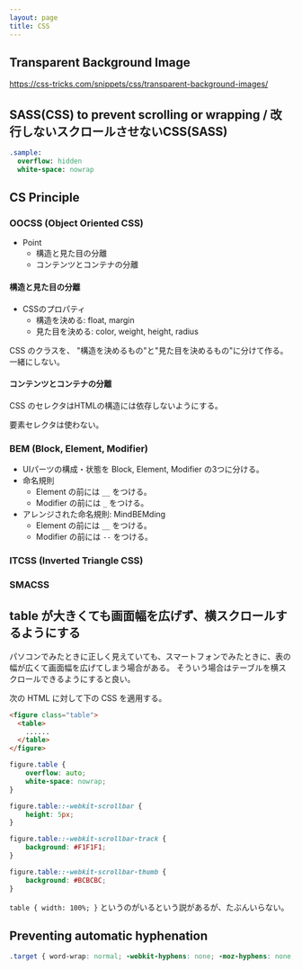 ```yaml
---
layout: page
title: CSS
---
```


## Transparent Background Image

https://css-tricks.com/snippets/css/transparent-background-images/

## SASS(CSS) to prevent scrolling or wrapping / 改行しないスクロールさせないCSS(SASS)

```sass
.sample:
  overflow: hidden
  white-space: nowrap
```

## CS Principle 

### OOCSS (Object Oriented CSS)

* Point
    * 構造と見た目の分離
    * コンテンツとコンテナの分離

#### 構造と見た目の分離

* CSSのプロパティ
    * 構造を決める: float, margin
    * 見た目を決める: color, weight, height, radius

CSS のクラスを、 "構造を決めるもの"と"見た目を決めるもの"に分けて作る。
一緒にしない。

#### コンテンツとコンテナの分離

CSS のセレクタはHTMLの構造には依存しないようにする。

要素セレクタは使わない。

### BEM (Block, Element, Modifier)

* UIパーツの構成・状態を Block, Element, Modifier の3つに分ける。
* 命名規則
    * Element の前には `__` をつける。
    * Modifier の前には `_` をつける。
* アレンジされた命名規則: MindBEMding
    * Element の前には `__` をつける。
    * Modifier の前には `--` をつける。

### ITCSS (Inverted Triangle CSS)



### SMACSS

## table が大きくても画面幅を広げず、横スクロールするようにする

パソコンでみたときに正しく見えていても、スマートフォンでみたときに、表の幅が広くて画面幅を広げてしまう場合がある。
そういう場合はテーブルを横スクロールできるようにすると良い。

次の HTML に対して下の CSS を適用する。

```html
<figure class="table">
  <table>
    ......
  </table>
</figure>
```

```css
figure.table {
    overflow: auto;
    white-space: nowrap;
}

figure.table::-webkit-scrollbar {
    height: 5px;
}

figure.table::-webkit-scrollbar-track {
    background: #F1F1F1;
}

figure.table::-webkit-scrollbar-thumb {
    background: #BCBCBC;
}
```

`table { width: 100%; }` というのがいるという説があるが、たぶんいらない。

## Preventing automatic hyphenation

```css
.target { word-wrap: normal; -webkit-hyphens: none; -moz-hyphens: none; hyphens: none; }
```
